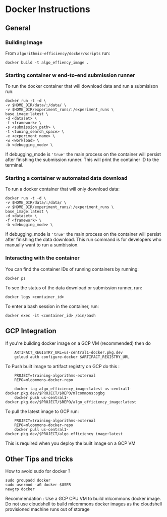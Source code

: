 # Docker Instructions

## General 

### Building Image

From `algorithmic-efficiency/docker/scripts` run:
```
docker build -t algo_effiency_image .
```

### Starting container w end-to-end submission runner
To run the docker container that will download data and run a submisison run:
```
docker run -t -d \
-v $HOME_DIR/data/:/data/ \
-v $HOME_DIR/experiment_runs/:/experiment_runs \
base_image:latest \
-d <dataset> \
-f <framework> \
-s <submission_path> \
-t <tuning_search_space> \
-e <experiment_name> \
-w <workload> \
-b <debugging_mode> \
```
If debugging_mode is `'true'` the main process on the container will persist after finishing the submission runner.
This will print the container ID to the terminal. 

### Starting a container w automated data download
To run a docker container that will only download data:
```
docker run -t -d \
-v $HOME_DIR/data/:/data/ \
-v $HOME_DIR/experiment_runs/:/experiment_runs \
base_image:latest \
-d <dataset> \
-f <framework> \
-b <debugging_mode> \
```
If debugging_mode is `'true'` the main process on the container will persist after finishing the data download.
This run command is for developers who manually want to run a sumbission.

### Interacting with the container
You can find the container IDs of running containers by running:
```
docker ps 
```

To see the status of the data download or submission runner, run: 
```
docker logs <container_id> 
```

To enter a bash session in the container, run:
```
docker exec -it <container_id> /bin/bash
```

## GCP Integration 

If you're building docker image on a GCP VM (recommended) then do 
```
    ARTIFACT_REGISTRY_URL=us-central1-docker.pkg.dev
    gcloud auth configure-docker $ARTIFACT_REGISTRY_URL
```

To Push built image to artifact registry on GCP do this : 

```
    PROJECT=training-algorithms-external
    REPO=mlcommons-docker-repo
    
    docker tag algo_efficiency_image:latest us-central1-docker.pkg.dev/$PROJECT/$REPO/mlcommons:ogbg
    docker push us-central1-docker.pkg.dev/$PROJECT/$REPO/algo_efficiency_image:latest
```

To pull the latest image to GCP run:
```
    PROJECT=training-algorithms-external
    REPO=mlcommons-docker-repo
    docker pull us-central1-docker.pkg.dev/$PROJECT/algo_efficiency_image:latest
```
This is required when you deploy the built image on a GCP VM

## Other Tips and tricks

How to avoid sudo for docker ?

```
sudo groupadd docker
sudo usermod -aG docker $USER
newgrp docker
```

Recommendation : Use a GCP CPU VM to build mlcommons docker image. Do not use cloudshell to build mlcommons docker images as the cloudshell provisioned machine runs out of storage
